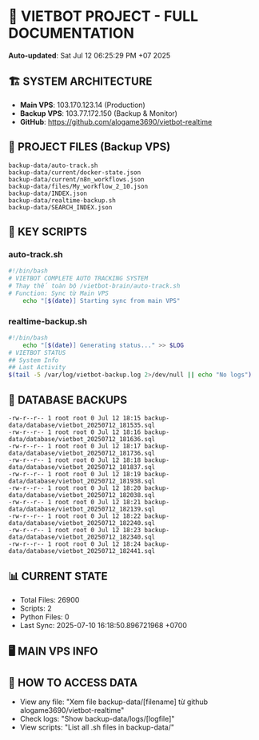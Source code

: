 # 🤖 VIETBOT PROJECT - FULL DOCUMENTATION
**Auto-updated**: Sat Jul 12 06:25:29 PM +07 2025

## 🏗️ SYSTEM ARCHITECTURE
- **Main VPS**: 103.170.123.14 (Production)
- **Backup VPS**: 103.77.172.150 (Backup & Monitor)
- **GitHub**: https://github.com/alogame3690/vietbot-realtime

## 📁 PROJECT FILES (Backup VPS)
```
backup-data/auto-track.sh
backup-data/current/docker-state.json
backup-data/current/n8n_workflows.json
backup-data/files/My_workflow_2_10.json
backup-data/INDEX.json
backup-data/realtime-backup.sh
backup-data/SEARCH_INDEX.json
```

## 🔧 KEY SCRIPTS
### auto-track.sh
```bash
#!/bin/bash
# VIETBOT COMPLETE AUTO TRACKING SYSTEM
# Thay thế toàn bộ /vietbot-brain/auto-track.sh
# Function: Sync từ Main VPS
    echo "[$(date)] Starting sync from main VPS"
```
### realtime-backup.sh
```bash
#!/bin/bash
    echo "[$(date)] Generating status..." >> $LOG
# VIETBOT STATUS
## System Info
## Last Activity
$(tail -5 /var/log/vietbot-backup.log 2>/dev/null || echo "No logs")
```

## 💾 DATABASE BACKUPS
```
-rw-r--r-- 1 root root 0 Jul 12 18:15 backup-data/database/vietbot_20250712_181535.sql
-rw-r--r-- 1 root root 0 Jul 12 18:16 backup-data/database/vietbot_20250712_181636.sql
-rw-r--r-- 1 root root 0 Jul 12 18:17 backup-data/database/vietbot_20250712_181736.sql
-rw-r--r-- 1 root root 0 Jul 12 18:18 backup-data/database/vietbot_20250712_181837.sql
-rw-r--r-- 1 root root 0 Jul 12 18:19 backup-data/database/vietbot_20250712_181938.sql
-rw-r--r-- 1 root root 0 Jul 12 18:20 backup-data/database/vietbot_20250712_182038.sql
-rw-r--r-- 1 root root 0 Jul 12 18:21 backup-data/database/vietbot_20250712_182139.sql
-rw-r--r-- 1 root root 0 Jul 12 18:22 backup-data/database/vietbot_20250712_182240.sql
-rw-r--r-- 1 root root 0 Jul 12 18:23 backup-data/database/vietbot_20250712_182340.sql
-rw-r--r-- 1 root root 0 Jul 12 18:24 backup-data/database/vietbot_20250712_182441.sql
```

## 📊 CURRENT STATE
- Total Files: 26900
- Scripts: 2
- Python Files: 0
- Last Sync: 2025-07-10 16:18:50.896721968 +0700

## 🖥️ MAIN VPS INFO


## 🚨 HOW TO ACCESS DATA
- View any file: "Xem file backup-data/[filename] từ github alogame3690/vietbot-realtime"
- Check logs: "Show backup-data/logs/[logfile]"
- View scripts: "List all .sh files in backup-data/"

